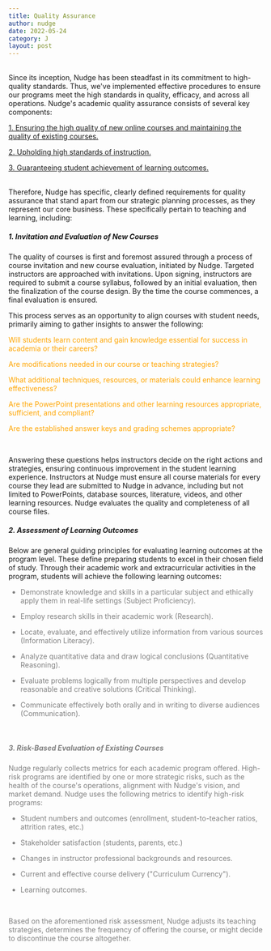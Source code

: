 ```yaml
---
title: Quality Assurance
author: nudge
date: 2022-05-24
category: J
layout: post
---
```


<br>
Since its inception, Nudge has been steadfast in its commitment to high-quality standards. Thus, we've implemented effective procedures to ensure our programs meet the high standards in quality, efficacy, and across all operations.
Nudge's academic quality assurance consists of several key components:

<u>1. Ensuring the high quality of new online courses and maintaining the quality of existing courses.</u>

<u>2. Upholding high standards of instruction.</u>

<u>3. Guaranteeing student achievement of learning outcomes.</u>

<br>
Therefore, Nudge has specific, clearly defined requirements for quality assurance that stand apart from our strategic planning processes, as they represent our core business. These specifically pertain to teaching and learning, including:
<br>

##### 1.	Invitation and Evaluation of New Courses
The quality of courses is first and foremost assured through a process of course invitation and new course evaluation, initiated by Nudge. Targeted instructors are approached with invitations. Upon signing, instructors are required to submit a course syllabus, followed by an initial evaluation, then the finalization of the course design. By the time the course commences, a final evaluation is ensured.

This process serves as an opportunity to align courses with student needs, primarily aiming to gather insights to answer the following:

<font color="orange">

Will students learn content and gain knowledge essential for success in academia or their careers?<br>

Are modifications needed in our course or teaching strategies?<br>

What additional techniques, resources, or materials could enhance learning effectiveness?<br>

Are the PowerPoint presentations and other learning resources appropriate, sufficient, and compliant?<br>

Are the established answer keys and grading schemes appropriate?<br>

</font>
<br>

Answering these questions helps instructors decide on the right actions and strategies, ensuring continuous improvement in the student learning experience. Instructors at Nudge must ensure all course materials for every course they lead are submitted to Nudge in advance, including but not limited to PowerPoints, database sources, literature, videos, and other learning resources. Nudge evaluates the quality and completeness of all course files.
<br>

##### 2.	Assessment of Learning Outcomes
Below are general guiding principles for evaluating learning outcomes at the program level. These define preparing students to excel in their chosen field of study. Through their academic work and extracurricular activities in the program, students will achieve the following learning outcomes:

<font color="grey">
  
- Demonstrate knowledge and skills in a particular subject and ethically apply them in real-life settings (Subject Proficiency).<br>

- Employ research skills in their academic work (Research).<br>
  
- Locate, evaluate, and effectively utilize information from various sources (Information Literacy).<br>
  
- Analyze quantitative data and draw logical conclusions (Quantitative Reasoning).<br>
  
- Evaluate problems logically from multiple perspectives and develop reasonable and creative solutions (Critical Thinking).<br>

- Communicate effectively both orally and in writing to diverse audiences (Communication).<br>
<br>

##### 3.	Risk-Based Evaluation of Existing Courses
Nudge regularly collects metrics for each academic program offered. High-risk programs are identified by one or more strategic risks, such as the health of the course's operations, alignment with Nudge's vision, and market demand. Nudge uses the following metrics to identify high-risk programs:

<font color="grey">

- Student numbers and outcomes (enrollment, student-to-teacher ratios, attrition rates, etc.)<br>

- Stakeholder satisfaction (students, parents, etc.)<br>

- Changes in instructor professional backgrounds and resources.<br>

- Current and effective course delivery ("Curriculum Currency").<br>

- Learning outcomes.<br>

</font>
<br>

Based on the aforementioned risk assessment, Nudge adjusts its teaching strategies, determines the frequency of offering the course, or might decide to discontinue the course altogether.
 
<br>
<br>
